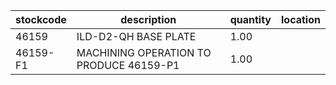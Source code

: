 |stockcode|description|quantity|location|
|---------|-----------|--------|--------|
|46159|ILD-D2-QH BASE PLATE|1.00||
|46159-F1|MACHINING OPERATION TO PRODUCE 46159-P1|1.00||

